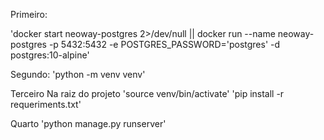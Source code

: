 Primeiro:

'docker start neoway-postgres 2>/dev/null || docker run --name neoway-postgres -p 5432:5432 -e POSTGRES_PASSWORD='postgres' -d postgres:10-alpine'

Segundo:
'python -m venv venv'

Terceiro
Na raiz do projeto
'source venv/bin/activate'
'pip install -r requeriments.txt'

Quarto
'python manage.py runserver'